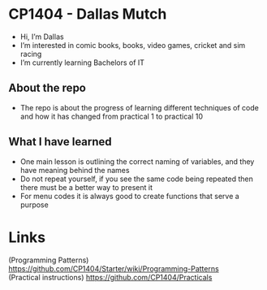 # CP1404 - Dallas Mutch
- Hi, I’m Dallas
- I’m interested in comic books, books, video games, cricket and sim racing
- I’m currently learning Bachelors of IT
## About the repo
- The repo is about the progress of learning different techniques of code and how it has changed from practical 1 to practical 10
## What I have learned
- One main lesson is outlining the correct naming of variables, and they have meaning behind the names
- Do not repeat yourself, if you see the same code being repeated then there must be a better way to present it
- For menu codes it is always good to create functions that serve a purpose
# Links
(Programming Patterns) https://github.com/CP1404/Starter/wiki/Programming-Patterns  
(Practical instructions) https://github.com/CP1404/Practicals